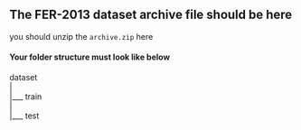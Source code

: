 ## The FER-2013 dataset archive file should be here  
you should unzip the `archive.zip` here
#### Your folder structure must look like below
dataset  
|    
|___ train      
|         
|___ test      
